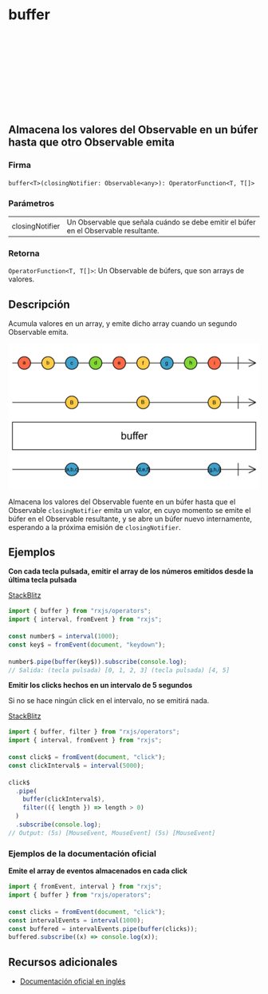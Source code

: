 <div class="page-heading">

# buffer

<a target="_blank" href="https://github.com/ReactiveX/rxjs/blob/master/src/internal/operators/buffer.ts">
<svg>
  <use xlink:href="/assets/icons/github.svg#github"></use>
</svg>
</a>
</div>

<h2 class="subtitle"> Almacena los valores del Observable en un búfer hasta que otro Observable emita
</h2>

### Firma

`buffer<T>(closingNotifier: Observable<any>): OperatorFunction<T, T[]>`

### Parámetros

<table>
<tr><td>closingNotifier</td><td>Un Observable que señala cuándo se debe emitir el búfer en el Observable resultante.</td></tr>
</table>

### Retorna

`OperatorFunction<T, T[]>`: Un Observable de búfers, que son arrays de valores.

## Descripción

Acumula valores en un array, y emite dicho array cuando un segundo Observable emita.

<img src="assets/images/marble-diagrams/transformation/buffer.png" alt="Diagrama de canicas del operador buffer">

Almacena los valores del Observable fuente en un búfer hasta que el Observable `closingNotifier` emita un valor, en cuyo momento se emite el búfer en el Observable resultante, y se abre un búfer nuevo internamente, esperando a la próxima emisión de `closingNotifier`.

## Ejemplos

**Con cada tecla pulsada, emitir el array de los números emitidos desde la última tecla pulsada**

<a target="_blank" href="https://stackblitz.com/edit/rxjs-buffer-1?file=index.ts">StackBlitz</a>

```typescript
import { buffer } from "rxjs/operators";
import { interval, fromEvent } from "rxjs";

const number$ = interval(1000);
const key$ = fromEvent(document, "keydown");

number$.pipe(buffer(key$)).subscribe(console.log);
// Salida: (tecla pulsada) [0, 1, 2, 3] (tecla pulsada) [4, 5]
```

**Emitir los clicks hechos en un intervalo de 5 segundos**

Si no se hace ningún click en el intervalo, no se emitirá nada.

<a target="_blank" href="https://stackblitz.com/edit/rxjs-buffer-2?file=index.ts">StackBlitz</a>

```javascript
import { buffer, filter } from "rxjs/operators";
import { interval, fromEvent } from "rxjs";

const click$ = fromEvent(document, "click");
const clickInterval$ = interval(5000);

click$
  .pipe(
    buffer(clickInterval$),
    filter(({ length }) => length > 0)
  )
  .subscribe(console.log);
// Output: (5s) [MouseEvent, MouseEvent] (5s) [MouseEvent]
```

### Ejemplos de la documentación oficial

**Emite el array de eventos almacenados en cada click**

```javascript
import { fromEvent, interval } from "rxjs";
import { buffer } from "rxjs/operators";

const clicks = fromEvent(document, "click");
const intervalEvents = interval(1000);
const buffered = intervalEvents.pipe(buffer(clicks));
buffered.subscribe((x) => console.log(x));
```

## Recursos adicionales

- [Documentación oficial en inglés](https://rxjs-dev.firebaseapp.com/api/operators/buffer)
